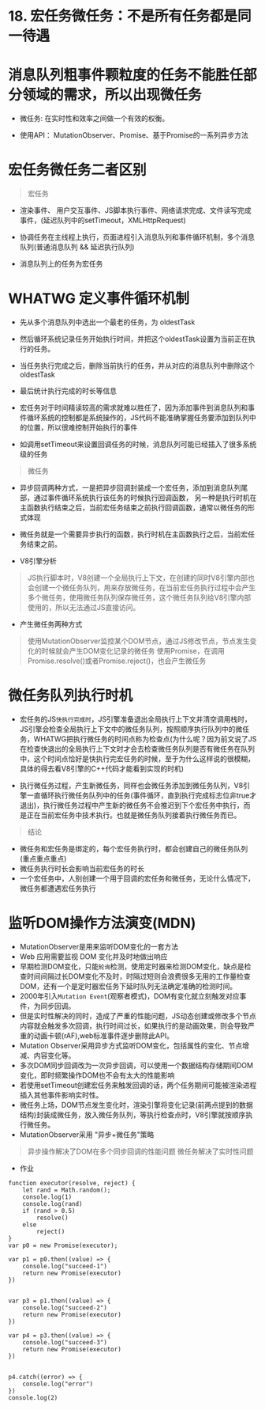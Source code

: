 # 18. 宏任务微任务：不是所有任务都是同一待遇

# 消息队列粗事件颗粒度的任务不能胜任部分领域的需求，所以出现微任务

- 微任务: 在实时性和效率之间做一个有效的权衡。

- 使用API： MutationObserver、Promise、基于Promise的一系列异步方法

# 宏任务微任务二者区别

> 宏任务

- 渲染事件、 用户交互事件、JS脚本执行事件、网络请求完成、文件读写完成事件，(延迟队列中的setTimeout，XMLHttpRequest)

- 协调任务在主线程上执行，页面进程引入消息队列和事件循环机制，多个消息队列(普通消息队列 && 延迟执行队列)

- 消息队列上的任务为宏任务

# WHATWG 定义事件循环机制

- 先从多个消息队列中选出一个最老的任务，为 oldestTask
- 然后循环系统记录任务开始执行时间，并把这个oldestTask设置为当前正在执行的任务。
- 当任务执行完成之后，删除当前执行的任务，并从对应的消息队列中删除这个oldestTask
- 最后统计执行完成的时长等信息

- 宏任务对于时间精读较高的需求就难以胜任了，因为添加事件到消息队列和事件循环系统的控制都是系统操作的，JS代码不能准确掌握任务要添加到队列中的位置，所以很难控制开始执行的事件

- 如调用setTimeout来设置回调任务的时候，消息队列可能已经插入了很多系统级的任务


> 微任务

- 异步回调两种方式，一是把异步回调封装成一个宏任务，添加到消息队列尾部，通过事件循环系统执行该任务的时候执行回调函数， 另一种是执行时机在主函数执行结束之后，当前宏任务结束之前执行回调函数，通常以微任务的形式体现

- 微任务就是一个需要异步执行的函数，执行时机在主函数执行之后，当前宏任务结束之前。

- V8引擎分析

> JS执行脚本时，V8创建一个全局执行上下文，在创建的同时V8引擎内部也会创建一个微任务队列，用来存放微任务，在当前宏任务执行过程中会产生多个微任务，使用微任务队列保存微任务，这个微任务队列给V8引擎内部使用的，所以无法通过JS直接访问。

- 产生微任务两种方式

> 使用MutationObserver监控某个DOM节点，通过JS修改节点，节点发生变化的时候就会产生DOM变化记录的微任务
> 使用Promise，在调用Promise.resolve()或者Promise.reject()，也会产生微任务

# 微任务队列执行时机

- 宏任务的JS`快执行完成时`，JS引擎准备退出全局执行上下文并清空调用栈时，JS引擎会检查全局执行上下文中的微任务队列，按照顺序执行队列中的微任务，WHATWG把执行微任务的时间点称为检查点(为什么呢？因为前文说了JS在检查快退出的全局执行上下文时才会去检查微任务队列是否有微任务在队列中，这个时间点恰好是快执行完宏任务的时候，至于为什么这样说的很模糊，具体的得去看V8引擎的C++代码才能看到实现的时机)

- 执行微任务过程，产生新微任务，同样也会微任务添加到微任务队列，V8引擎一直循环执行微任务队列中的任务(事件循环，直到执行完成标志位非true才退出)，执行微任务过程中产生新的微任务不会推迟到下个宏任务中执行，而是正在当前宏任务中技术执行。也就是微任务队列接着执行微任务而已。

> 结论

- 微任务和宏任务是绑定的，每个宏任务执行时，都会创建自己的微任务队列(重点重点重点)
- 微任务执行时长会影响当前宏任务的时长
- 一个宏任务中，人别创建一个用于回调的宏任务和微任务，无论什么情况下，微任务都遭遇宏任务执行

# 监听DOM操作方法演变(MDN)

- MutationObserver是用来监听DOM变化的一套方法
- Web 应用需要监视 DOM 变化并及时地做出响应
- 早期检测DOM变化，只能`轮询`检测，使用定时器来检测DOM变化，缺点是检查时间间隔过长DOM变化不及时，时隔过短则会浪费很多无用的工作量检查DOM，还有一个是定时器宏任务下延时队列无法确定准确的检测时间。
- 2000年引入`Mutation Event`(观察者模式)，DOM有变化就立刻触发对应事件，为同步回调。
- 但是实时性解决的同时，造成了严重的性能问题，JS动态创建或修改多个节点内容就会触发多次回调，执行时间过长，如果执行的是动画效果，则会导致严重的动画卡顿(rAF),web标准事件逐步删除此API。
- Mutation Observer采用异步方式监听DOM变化，包括属性的变化、节点增减、内容变化等。
- 多次DOM同步回调改为一次异步回调，可以使用一个数据结构存储期间DOM变化，即时频繁操作DOM也不会有太大的性能影响
- 若使用setTimeout创建宏任务来触发回调的话，两个任务期间可能被渲染进程插入其他事件影响实时性。
- 微任务上场，DOM节点发生变化时，渲染引擎将变化记录(前两点提到的数据结构)封装成微任务，放入微任务队列，等执行检查点时，V8引擎就按顺序执行微任务。
- MutationObserver采用 "异步+微任务"策略
> 异步操作解决了DOM在多个同步回调的性能问题
> 微任务解决了实时性问题

- 作业

```
function executor(resolve, reject) {
    let rand = Math.random();
    console.log(1)
    console.log(rand)
    if (rand > 0.5)
        resolve()
    else
        reject()
}
var p0 = new Promise(executor);
 
var p1 = p0.then((value) => {
    console.log("succeed-1")
    return new Promise(executor)
})
 
 
var p3 = p1.then((value) => {
    console.log("succeed-2")
    return new Promise(executor)
})
 
var p4 = p3.then((value) => {
    console.log("succeed-3")
    return new Promise(executor)
})
 
 
p4.catch((error) => {
    console.log("error")
})
console.log(2)
```